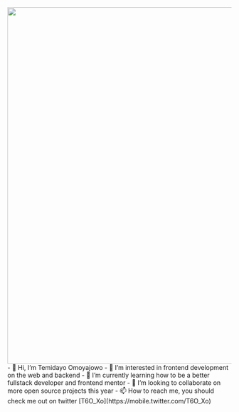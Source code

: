 <img src="https://github.com/temideewan/temideewan/assets/47003850/905a3e06-519f-4fa7-9bd3-5f49e53151f2" width=700 height=800 style="object-fit: cover;" />
- 👋 Hi, I’m Temidayo Omoyajowo
- 👀 I’m interested in frontend development on the web and backend
- 🌱 I’m currently learning how to be a better fullstack
 developer and frontend mentor
- 💞️ I’m looking to collaborate on more open source projects this year
- 📫 How to reach me, you should check me out on twitter [T6O_Xo](https://mobile.twitter.com/T6O_Xo)
<!---
temideewan/temideewan is a ✨ special ✨ repository because its `README.md` (this file) appears on your GitHub profile.
You can click the Preview link to take a look at your changes.
--->
